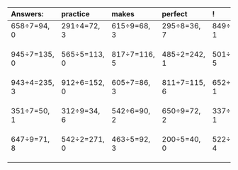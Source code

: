 | Answers: | practice | makes | perfect | ! |
| :--- | :--- | :--- | :--- | :--- |
| 658÷7=94, 0 | 291÷4=72, 3 | 615÷9=68, 3 | 295÷8=36, 7 | 849÷4=212, 1 | 
|   |   |   |   |   | 
|   |   |   |   |   | 
|   |   |   |   |   | 
| 945÷7=135, 0 | 565÷5=113, 0 | 817÷7=116, 5 | 485÷2=242, 1 | 501÷8=62, 5 | 
|   |   |   |   |   | 
|   |   |   |   |   | 
|   |   |   |   |   | 
| 943÷4=235, 3 | 912÷6=152, 0 | 605÷7=86, 3 | 811÷7=115, 6 | 652÷3=217, 1 | 
|   |   |   |   |   | 
|   |   |   |   |   | 
|   |   |   |   |   | 
| 351÷7=50, 1 | 312÷9=34, 6 | 542÷6=90, 2 | 650÷9=72, 2 | 337÷2=168, 1 | 
|   |   |   |   |   | 
|   |   |   |   |   | 
|   |   |   |   |   | 
| 647÷9=71, 8 | 542÷2=271, 0 | 463÷5=92, 3 | 200÷5=40, 0 | 522÷7=74, 4 | 
|   |   |   |   |   | 
|   |   |   |   |   | 
|   |   |   |   |   | 
